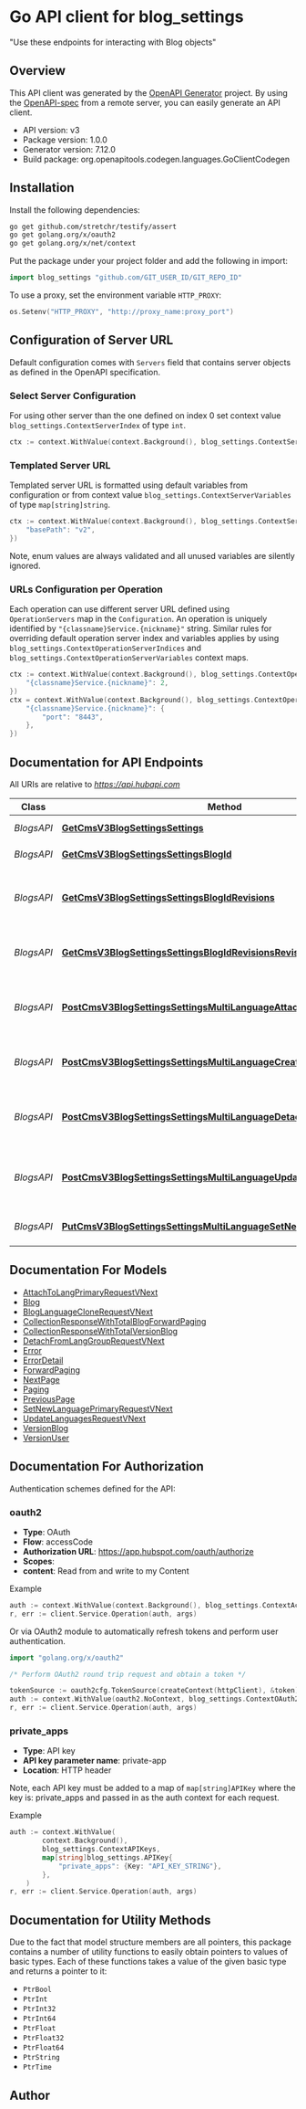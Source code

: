 # Go API client for blog_settings

\"Use these endpoints for interacting with Blog objects\"

## Overview
This API client was generated by the [OpenAPI Generator](https://openapi-generator.tech) project.  By using the [OpenAPI-spec](https://www.openapis.org/) from a remote server, you can easily generate an API client.

- API version: v3
- Package version: 1.0.0
- Generator version: 7.12.0
- Build package: org.openapitools.codegen.languages.GoClientCodegen

## Installation

Install the following dependencies:

```sh
go get github.com/stretchr/testify/assert
go get golang.org/x/oauth2
go get golang.org/x/net/context
```

Put the package under your project folder and add the following in import:

```go
import blog_settings "github.com/GIT_USER_ID/GIT_REPO_ID"
```

To use a proxy, set the environment variable `HTTP_PROXY`:

```go
os.Setenv("HTTP_PROXY", "http://proxy_name:proxy_port")
```

## Configuration of Server URL

Default configuration comes with `Servers` field that contains server objects as defined in the OpenAPI specification.

### Select Server Configuration

For using other server than the one defined on index 0 set context value `blog_settings.ContextServerIndex` of type `int`.

```go
ctx := context.WithValue(context.Background(), blog_settings.ContextServerIndex, 1)
```

### Templated Server URL

Templated server URL is formatted using default variables from configuration or from context value `blog_settings.ContextServerVariables` of type `map[string]string`.

```go
ctx := context.WithValue(context.Background(), blog_settings.ContextServerVariables, map[string]string{
	"basePath": "v2",
})
```

Note, enum values are always validated and all unused variables are silently ignored.

### URLs Configuration per Operation

Each operation can use different server URL defined using `OperationServers` map in the `Configuration`.
An operation is uniquely identified by `"{classname}Service.{nickname}"` string.
Similar rules for overriding default operation server index and variables applies by using `blog_settings.ContextOperationServerIndices` and `blog_settings.ContextOperationServerVariables` context maps.

```go
ctx := context.WithValue(context.Background(), blog_settings.ContextOperationServerIndices, map[string]int{
	"{classname}Service.{nickname}": 2,
})
ctx = context.WithValue(context.Background(), blog_settings.ContextOperationServerVariables, map[string]map[string]string{
	"{classname}Service.{nickname}": {
		"port": "8443",
	},
})
```

## Documentation for API Endpoints

All URIs are relative to *https://api.hubapi.com*

Class | Method | HTTP request | Description
------------ | ------------- | ------------- | -------------
*BlogsAPI* | [**GetCmsV3BlogSettingsSettings**](docs/BlogsAPI.md#getcmsv3blogsettingssettings) | **Get** /cms/v3/blog-settings/settings | Get all Blogs
*BlogsAPI* | [**GetCmsV3BlogSettingsSettingsBlogId**](docs/BlogsAPI.md#getcmsv3blogsettingssettingsblogid) | **Get** /cms/v3/blog-settings/settings/{blogId} | Retrieve a Blog
*BlogsAPI* | [**GetCmsV3BlogSettingsSettingsBlogIdRevisions**](docs/BlogsAPI.md#getcmsv3blogsettingssettingsblogidrevisions) | **Get** /cms/v3/blog-settings/settings/{blogId}/revisions | Retrieves all the previous versions of a Blog
*BlogsAPI* | [**GetCmsV3BlogSettingsSettingsBlogIdRevisionsRevisionId**](docs/BlogsAPI.md#getcmsv3blogsettingssettingsblogidrevisionsrevisionid) | **Get** /cms/v3/blog-settings/settings/{blogId}/revisions/{revisionId} | Retrieves a previous version of a Blog
*BlogsAPI* | [**PostCmsV3BlogSettingsSettingsMultiLanguageAttachToLangGroup**](docs/BlogsAPI.md#postcmsv3blogsettingssettingsmultilanguageattachtolanggroup) | **Post** /cms/v3/blog-settings/settings/multi-language/attach-to-lang-group | Attach a blog to a multi-language group
*BlogsAPI* | [**PostCmsV3BlogSettingsSettingsMultiLanguageCreateLanguageVariation**](docs/BlogsAPI.md#postcmsv3blogsettingssettingsmultilanguagecreatelanguagevariation) | **Post** /cms/v3/blog-settings/settings/multi-language/create-language-variation | Create a new language variation
*BlogsAPI* | [**PostCmsV3BlogSettingsSettingsMultiLanguageDetachFromLangGroup**](docs/BlogsAPI.md#postcmsv3blogsettingssettingsmultilanguagedetachfromlanggroup) | **Post** /cms/v3/blog-settings/settings/multi-language/detach-from-lang-group | Detach a blog from a multi-language group
*BlogsAPI* | [**PostCmsV3BlogSettingsSettingsMultiLanguageUpdateLanguages**](docs/BlogsAPI.md#postcmsv3blogsettingssettingsmultilanguageupdatelanguages) | **Post** /cms/v3/blog-settings/settings/multi-language/update-languages | Update languages of multi-language group
*BlogsAPI* | [**PutCmsV3BlogSettingsSettingsMultiLanguageSetNewLangPrimary**](docs/BlogsAPI.md#putcmsv3blogsettingssettingsmultilanguagesetnewlangprimary) | **Put** /cms/v3/blog-settings/settings/multi-language/set-new-lang-primary | Set a new primary language


## Documentation For Models

 - [AttachToLangPrimaryRequestVNext](docs/AttachToLangPrimaryRequestVNext.md)
 - [Blog](docs/Blog.md)
 - [BlogLanguageCloneRequestVNext](docs/BlogLanguageCloneRequestVNext.md)
 - [CollectionResponseWithTotalBlogForwardPaging](docs/CollectionResponseWithTotalBlogForwardPaging.md)
 - [CollectionResponseWithTotalVersionBlog](docs/CollectionResponseWithTotalVersionBlog.md)
 - [DetachFromLangGroupRequestVNext](docs/DetachFromLangGroupRequestVNext.md)
 - [Error](docs/Error.md)
 - [ErrorDetail](docs/ErrorDetail.md)
 - [ForwardPaging](docs/ForwardPaging.md)
 - [NextPage](docs/NextPage.md)
 - [Paging](docs/Paging.md)
 - [PreviousPage](docs/PreviousPage.md)
 - [SetNewLanguagePrimaryRequestVNext](docs/SetNewLanguagePrimaryRequestVNext.md)
 - [UpdateLanguagesRequestVNext](docs/UpdateLanguagesRequestVNext.md)
 - [VersionBlog](docs/VersionBlog.md)
 - [VersionUser](docs/VersionUser.md)


## Documentation For Authorization


Authentication schemes defined for the API:
### oauth2


- **Type**: OAuth
- **Flow**: accessCode
- **Authorization URL**: https://app.hubspot.com/oauth/authorize
- **Scopes**: 
 - **content**: Read from and write to my Content

Example

```go
auth := context.WithValue(context.Background(), blog_settings.ContextAccessToken, "ACCESSTOKENSTRING")
r, err := client.Service.Operation(auth, args)
```

Or via OAuth2 module to automatically refresh tokens and perform user authentication.

```go
import "golang.org/x/oauth2"

/* Perform OAuth2 round trip request and obtain a token */

tokenSource := oauth2cfg.TokenSource(createContext(httpClient), &token)
auth := context.WithValue(oauth2.NoContext, blog_settings.ContextOAuth2, tokenSource)
r, err := client.Service.Operation(auth, args)
```

### private_apps

- **Type**: API key
- **API key parameter name**: private-app
- **Location**: HTTP header

Note, each API key must be added to a map of `map[string]APIKey` where the key is: private_apps and passed in as the auth context for each request.

Example

```go
auth := context.WithValue(
		context.Background(),
		blog_settings.ContextAPIKeys,
		map[string]blog_settings.APIKey{
			"private_apps": {Key: "API_KEY_STRING"},
		},
	)
r, err := client.Service.Operation(auth, args)
```


## Documentation for Utility Methods

Due to the fact that model structure members are all pointers, this package contains
a number of utility functions to easily obtain pointers to values of basic types.
Each of these functions takes a value of the given basic type and returns a pointer to it:

* `PtrBool`
* `PtrInt`
* `PtrInt32`
* `PtrInt64`
* `PtrFloat`
* `PtrFloat32`
* `PtrFloat64`
* `PtrString`
* `PtrTime`

## Author



